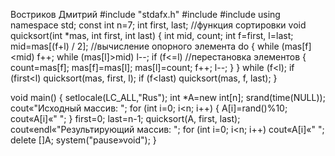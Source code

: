 Востриков Дмитрий
#include "stdafx.h"
#include <iostream>
#include <ctime>
using namespace std;
const int n=7;
int first, last;
//функция сортировки
void quicksort(int *mas, int first, int last)
{
int mid, count;
int f=first, l=last;
mid=mas[(f+l) / 2]; //вычисление опорного элемента
do
{
while (mas[f]<mid) f++;
while (mas[l]>mid) l--;
if (f<=l) //перестановка элементов
{
count=mas[f];
mas[f]=mas[l];
mas[l]=count;
f++;
l--;
}
} while (f<l);
if (first<l) quicksort(mas, first, l);
if (f<last) quicksort(mas, f, last);
}

void main()
{
setlocale(LC_ALL,"Rus");
int *A=new int[n];
srand(time(NULL));
cout«"Исходный массив: ";
for (int i=0; i<n; i++)
{
A[i]=rand()%10;
cout«A[i]«" ";
}
first=0; last=n-1;
quicksort(A, first, last);
cout«endl«"Результирующий массив: ";
for (int i=0; i<n; i++) cout«A[i]«" ";
delete []A;
system("pause»void");
}


